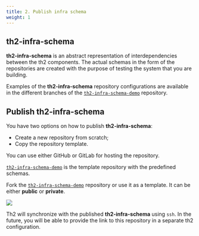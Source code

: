 ```yaml
---
title: 2. Publish infra schema
weight: 1
---
```


## th2-infra-schema

**th2-infra-schema** is an abstract representation of interdependencies between the th2 components.
The actual schemas in the form of the repositories are created with the purpose of testing the system that you are building.

Examples of the **th2-infra-schema** repository configurations are available in the different branches of the
[`th2-infra-schema-demo`](https://github.com/th2-net/th2-infra-schema-demo/tree/master) repository.

## Publish th2-infra-schema

You have two options on how to publish **th2-infra-schema**:
- Create a new repository from scratch;
- Copy the repository template.

You can use either GitHub or GitLab for hosting the repository.

[`th2-infra-schema-demo`](https://github.com/th2-net/th2-infra-schema-demo/tree/master)
is the template repository with the predefined schemas.

Fork the [`th2-infra-schema-demo`](https://github.com/th2-net/th2-infra-schema-demo/tree/master)
repository or use it as a template. It can be either **public** or **private**.

![](/img/getting-started/th2-infra-schema/git-based/clone-th2-infra-schema-demo.png)

<notice info >

Th2 will synchronize with the published **th2-infra-schema** using `ssh`.
In the future, you will be able to provide the link to this repository in a separate th2 configuration.

</notice >

